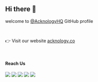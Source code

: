 ## Hi there 👋

welcome to [@AcknologyHQ](https://github.com/AcknologyHQ/) GitHub profile

<br>

👉 Visit our website [acknology.co](https://acknology.co/?utm_source=github&utm_medium=profile-readme)

<!-- 👉 Read the blog [blog.acknology.co](https://blog.acknology.co/?utm_source=github&utm_medium=profile-readme) -->

<br>
  
#### Reach Us

[![](https://img.shields.io/badge/email-D14836?style=for-the-badge&logo=gmail&logoColor=white)](mailto://hello@acknology.co)
[![](https://img.shields.io/badge/GitHub-100000?style=for-the-badge&logo=github&logoColor=white)](https://github.com/AcknologyHQ/)
[![](https://img.shields.io/badge/Twitter-1DA1F2?style=for-the-badge&logo=twitter&logoColor=white)](https://twitter.com/acknologyHQ)
[![](https://img.shields.io/badge/Instagram-E4405F?style=for-the-badge&logo=instagram&logoColor=white)](https://instagram.com/acknologyHQ)
[![](https://img.shields.io/badge/LinkedIn-0077B5?style=for-the-badge&logo=linkedin&logoColor=white)](https://www.linkedin.com/company/acknology)

<!--[![](imageurl)](https://url)-->
  
